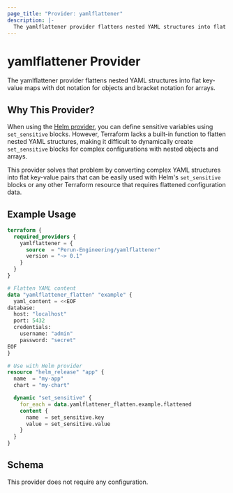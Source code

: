 ```yaml
---
page_title: "Provider: yamlflattener"
description: |-
  The yamlflattener provider flattens nested YAML structures into flat key-value maps with dot notation for objects and bracket notation for arrays.
---
```


# yamlflattener Provider

The yamlflattener provider flattens nested YAML structures into flat key-value maps with dot notation for objects and bracket notation for arrays.

## Why This Provider?

When using the [Helm provider](https://registry.terraform.io/providers/hashicorp/helm/latest/docs), you can define sensitive variables using `set_sensitive` blocks. However, Terraform lacks a built-in function to flatten nested YAML structures, making it difficult to dynamically create `set_sensitive` blocks for complex configurations with nested objects and arrays.

This provider solves that problem by converting complex YAML structures into flat key-value pairs that can be easily used with Helm's `set_sensitive` blocks or any other Terraform resource that requires flattened configuration data.

## Example Usage

```terraform
terraform {
  required_providers {
    yamlflattener = {
      source  = "Perun-Engineering/yamlflattener"
      version = "~> 0.1"
    }
  }
}

# Flatten YAML content
data "yamlflattener_flatten" "example" {
  yaml_content = <<EOF
database:
  host: "localhost"
  port: 5432
  credentials:
    username: "admin"
    password: "secret"
EOF
}

# Use with Helm provider
resource "helm_release" "app" {
  name  = "my-app"
  chart = "my-chart"

  dynamic "set_sensitive" {
    for_each = data.yamlflattener_flatten.example.flattened
    content {
      name  = set_sensitive.key
      value = set_sensitive.value
    }
  }
}
```

## Schema

This provider does not require any configuration.

